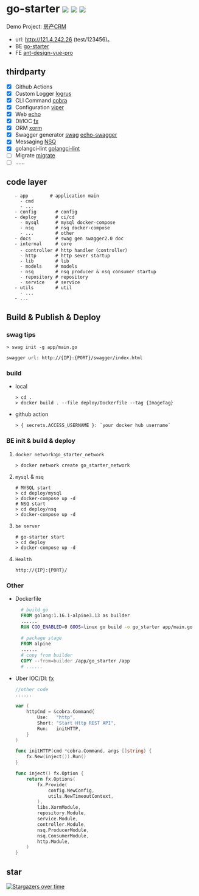# go-starter ![](https://img.shields.io/github/stars/pinkhello/go-starter?color=0088ff) ![](https://img.shields.io/github/forks/pinkhello/go-starter?color=0088ff) ![](https://img.shields.io/github/issues/pinkhello/go-starter?color=0088ff)

Demo Project: [房产CRM](http://121.4.242.26) 
- url: http://121.4.242.26 (test/123456)。
- BE [go-starter](https://github.com/pinkhello/go-starter)
- FE [ant-design-vue-pro](https://pro.antdv.com/)

## thirdparty
- [X] Github Actions
- [X] Custom Logger [logrus](https://github.com/sirupsen/logrus)
- [X] CLI Command [cobra](https://github.com/spf13/cobra)
- [X] Configuration [viper](https://github.com/spf13/viper)
- [X] Web [echo](https://github.com/labstack/echo)
- [X] DI/IOC [fx](https://github.com/uber-go/fx)
- [X] ORM [xorm](https://github.com/go-xorm/xorm)
- [X] Swagger generator [swag](https://github.com/swaggo/swag) [echo-swagger](https://github.com/swaggo/echo-swagger)
- [X] Messaging [NSQ](https://github.com/nsqio/nsq)
- [X] golangci-lint [golangci-lint](https://github.com/golangci/golangci-lint)
- [ ] Migrate [migrate](https://github.com/golang-migrate/migrate)
- [ ] ......

## code layer
```shell
   - app        # application main
     - cmd
     - ... 
   - config       # config
   - deploy       # ci/cd
     - mysql      # mysql docker-compose
     - nsq        # nsq docker-compose
     - ...        # other     
   - docs         # swag gen swagger2.0 doc
   - internal     # core 
     - controller # http handler（controller）
     - http       # http sever startup
     - lib        # lib
     - models     # models
     - nsq        # nsq producer & nsq consumer startup
     - repository # repository 
     - service    # service
   - utils        # util
     - ... 
   - ...
```

## Build & Publish & Deploy

### swag tips
```shell
> swag init -g app/main.go
```
`swagger url: http://{IP}:{PORT}/swagger/index.html`

### build
- local
    ```shell
    > cd .
    > docker build . --file deploy/Dockerfile --tag {ImageTag}
    ```
- github action 
  ```shell
  > { secrets.ACCESS_USERNAME }: `your docker hub username`
  ```

### BE init & build & deploy
1. `docker network`:`go_starter_network`
    ```shell
    > docker network create go_starter_network
    ```
2. `mysql` & `nsq`
    ```shell
    # MYSQL start
    > cd deploy/mysql
    > docker-compose up -d
    # NSQ start
    > cd deploy/nsq
    > docker-compose up -d
    ```
3. `be server`
    ```shell
    # go-starter start
    > cd deploy
    > docker-compose up -d
    ```
4. `Health`
    ```shell
    http://{IP}:{PORT}/
    ```


### Other
- Dockerfile 
  ```dockerfile
    # build go 
    FROM golang:1.16.1-alpine3.13 as builder
    ......
    RUN CGO_ENABLED=0 GOOS=linux go build -o go_starter app/main.go
    
    # package stage
    FROM alpine
    ......
    # copy from builder
    COPY --from=builder /app/go_starter /app
    # ......
  ```
  
- Uber IOC/DI: [fx](https://pkg.go.dev/go.uber.org/fx)
  
    ```go
    //other code
    ......
    
    var (
        httpCmd = &cobra.Command{
            Use:   "http",
            Short: "Start Http REST API",
            Run:   initHTTP,
        }
    )
    
    func initHTTP(cmd *cobra.Command, args []string) {
        fx.New(inject()).Run()
    }
    
    func inject() fx.Option {
        return fx.Options(
            fx.Provide(
                config.NewConfig,
                utils.NewTimeoutContext,
            ),
            libs.XormModule,
            repository.Module,
            service.Module,
            controller.Module,
            nsq.ProducerModule,
            nsq.ConsumerModule,
            http.Module,
        )
    }
    
    ```

## star
[![Stargazers over time](https://starchart.cc/PinkHello/go-starter.svg)](https://starchart.cc/PinkHello/go-starter)
